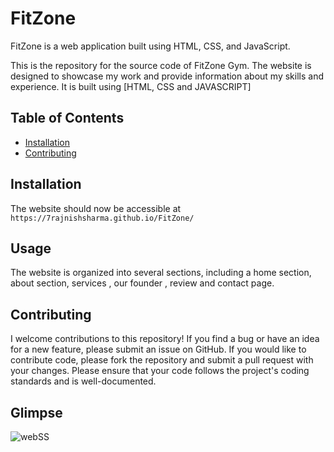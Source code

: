 # FitZone
 FitZone is a web application built using HTML, CSS, and JavaScript.

 
This is the repository for the source code of FitZone Gym. The website is designed to showcase my work and provide information about my skills and experience. It is built using [HTML, CSS and JAVASCRIPT] 


## Table of Contents

- [Installation](#installation)
- [Contributing](#contributing)

## Installation
The website should now be accessible at `https://7rajnishsharma.github.io/FitZone/`

## Usage

The website is organized into several sections, including a home section, about section, services , our founder , review and contact page. 

## Contributing

I welcome contributions to this repository! If you find a bug or have an idea for a new feature, please submit an issue on GitHub. If you would like to contribute code, please fork the repository and submit a pull request with your changes. Please ensure that your code follows the project's coding standards and is well-documented.

## Glimpse
![webSS](https://user-images.githubusercontent.com/111423953/235287142-ec304f7e-3eda-41be-aed0-e52836d3625f.jpeg)
